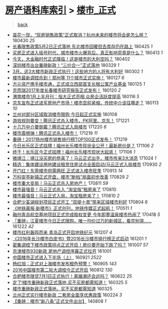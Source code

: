 [房产语料库索引](../../README.md)  > [楼市_正式](楼市_正式.md)
====
> [back](../README.md)

- [昙花一现，“现房销售政策”正式取消？杭州未来的楼市将会是怎么样？](http://jkwz.applinzi.com/ittc/7097084747543217159.html#%E6%98%99%E8%8A%B1%E4%B8%80%E7%8E%B0%EF%BC%8C%E2%80%9C%E7%8E%B0%E6%88%BF%E9%94%80%E5%94%AE%E6%94%BF%E7%AD%96%E2%80%9D%E6%AD%A3%E5%BC%8F%E5%8F%96%E6%B6%88%EF%BC%9F%E6%9D%AD%E5%B7%9E%E6%9C%AA%E6%9D%A5%E7%9A%84%E6%A5%BC%E5%B8%82%E5%B0%86%E4%BC%9A%E6%98%AF%E6%80%8E%E4%B9%88%E6%A0%B7%EF%BC%9F) 180430 *25* 
- [长春限售政策5月2日正式落地 东北楼市回暖但去库存仍在路上](http://jkwz.applinzi.com/ittc/7095843383446864902.html#%E9%95%BF%E6%98%A5%E9%99%90%E5%94%AE%E6%94%BF%E7%AD%965%E6%9C%882%E6%97%A5%E6%AD%A3%E5%BC%8F%E8%90%BD%E5%9C%B0+%E4%B8%9C%E5%8C%97%E6%A5%BC%E5%B8%82%E5%9B%9E%E6%9A%96%E4%BD%86%E5%8E%BB%E5%BA%93%E5%AD%98%E4%BB%8D%E5%9C%A8%E8%B7%AF%E4%B8%8A) 180425 *1* 
- [买房正式进入摇号时代，城市楼市火爆背后，真正影响究竟是什么？](http://jkwz.applinzi.com/ittc/7091456326003852304.html#%E4%B9%B0%E6%88%BF%E6%AD%A3%E5%BC%8F%E8%BF%9B%E5%85%A5%E6%91%87%E5%8F%B7%E6%97%B6%E4%BB%A3%EF%BC%8C%E5%9F%8E%E5%B8%82%E6%A5%BC%E5%B8%82%E7%81%AB%E7%88%86%E8%83%8C%E5%90%8E%EF%BC%8C%E7%9C%9F%E6%AD%A3%E5%BD%B1%E5%93%8D%E7%A9%B6%E7%AB%9F%E6%98%AF%E4%BB%80%E4%B9%88%EF%BC%9F) 180413 *1* 
- [今天，大金融时代正式降临！这是楼市的大利空吗？](http://jkwz.applinzi.com/ittc/7087308218059719690.html#%E4%BB%8A%E5%A4%A9%EF%BC%8C%E5%A4%A7%E9%87%91%E8%9E%8D%E6%97%B6%E4%BB%A3%E6%AD%A3%E5%BC%8F%E9%99%8D%E4%B8%B4%EF%BC%81%E8%BF%99%E6%98%AF%E6%A5%BC%E5%B8%82%E7%9A%84%E5%A4%A7%E5%88%A9%E7%A9%BA%E5%90%97%EF%BC%9F) 180402  
- [深圳楼市出台重磅新政！“三价合一”正式落地](http://jkwz.applinzi.com/ittc/7085937464835572753.html#%E6%B7%B1%E5%9C%B3%E6%A5%BC%E5%B8%82%E5%87%BA%E5%8F%B0%E9%87%8D%E7%A3%85%E6%96%B0%E6%94%BF%EF%BC%81%E2%80%9C%E4%B8%89%E4%BB%B7%E5%90%88%E4%B8%80%E2%80%9D%E6%AD%A3%E5%BC%8F%E8%90%BD%E5%9C%B0) 180329 *1* 
- [3月，这3大楼市新政正式执行！这些地方的人将有大利好](http://jkwz.applinzi.com/ittc/7075892261802214411.html#3%E6%9C%88%EF%BC%8C%E8%BF%993%E5%A4%A7%E6%A5%BC%E5%B8%82%E6%96%B0%E6%94%BF%E6%AD%A3%E5%BC%8F%E6%89%A7%E8%A1%8C%EF%BC%81%E8%BF%99%E4%BA%9B%E5%9C%B0%E6%96%B9%E7%9A%84%E4%BA%BA%E5%B0%86%E6%9C%89%E5%A4%A7%E5%88%A9%E5%A5%BD) 180302 *1* 
- [楼市最新调控杀到！郑州等 11个城市正式实施！](http://jkwz.applinzi.com/ittc/7063292993870496775.html#%E6%A5%BC%E5%B8%82%E6%9C%80%E6%96%B0%E8%B0%83%E6%8E%A7%E6%9D%80%E5%88%B0%EF%BC%81%E9%83%91%E5%B7%9E%E7%AD%89+11%E4%B8%AA%E5%9F%8E%E5%B8%82%E6%AD%A3%E5%BC%8F%E5%AE%9E%E6%96%BD%EF%BC%81) 180127 *6* 
- [方元资产携手楼市通，正式成立西部首支长租公寓产业基金](http://jkwz.applinzi.com/ittc/7062578698740302854.html#%E6%96%B9%E5%85%83%E8%B5%84%E4%BA%A7%E6%90%BA%E6%89%8B%E6%A5%BC%E5%B8%82%E9%80%9A%EF%BC%8C%E6%AD%A3%E5%BC%8F%E6%88%90%E7%AB%8B%E8%A5%BF%E9%83%A8%E9%A6%96%E6%94%AF%E9%95%BF%E7%A7%9F%E5%85%AC%E5%AF%93%E4%BA%A7%E4%B8%9A%E5%9F%BA%E9%87%91) 180125 *1* 
- [克而瑞2017年度长春楼市研究报告正式发布！](http://jkwz.applinzi.com/ittc/7060510345284551686.html#%E5%85%8B%E8%80%8C%E7%91%9E2017%E5%B9%B4%E5%BA%A6%E9%95%BF%E6%98%A5%E6%A5%BC%E5%B8%82%E7%A0%94%E7%A9%B6%E6%8A%A5%E5%91%8A%E6%AD%A3%E5%BC%8F%E5%8F%91%E5%B8%83%EF%BC%81) 180120 *2* 
- [渭南楼市1月上半月刊：恒大正式亮相 众房企活跃度提高](http://jkwz.applinzi.com/ittc/7059123301417223178.html#%E6%B8%AD%E5%8D%97%E6%A5%BC%E5%B8%821%E6%9C%88%E4%B8%8A%E5%8D%8A%E6%9C%88%E5%88%8A%EF%BC%9A%E6%81%92%E5%A4%A7%E6%AD%A3%E5%BC%8F%E4%BA%AE%E7%9B%B8+%E4%BC%97%E6%88%BF%E4%BC%81%E6%B4%BB%E8%B7%83%E5%BA%A6%E6%8F%90%E9%AB%98) 180116 *5* 
- [京东宣布正式进军房地产市场！楼市空前紧缩，传统中介该往哪走？](http://jkwz.applinzi.com/ittc/7058085293385581574.html#%E4%BA%AC%E4%B8%9C%E5%AE%A3%E5%B8%83%E6%AD%A3%E5%BC%8F%E8%BF%9B%E5%86%9B%E6%88%BF%E5%9C%B0%E4%BA%A7%E5%B8%82%E5%9C%BA%EF%BC%81%E6%A5%BC%E5%B8%82%E7%A9%BA%E5%89%8D%E7%B4%A7%E7%BC%A9%EF%BC%8C%E4%BC%A0%E7%BB%9F%E4%B8%AD%E4%BB%8B%E8%AF%A5%E5%BE%80%E5%93%AA%E8%B5%B0%EF%BC%9F) 180113 *10* 
- [兰州对部分区域取消楼市限购 今日起正式实施](http://jkwz.applinzi.com/ittc/7056310112040256523.html#%E5%85%B0%E5%B7%9E%E5%AF%B9%E9%83%A8%E5%88%86%E5%8C%BA%E5%9F%9F%E5%8F%96%E6%B6%88%E6%A5%BC%E5%B8%82%E9%99%90%E8%B4%AD+%E4%BB%8A%E6%97%A5%E8%B5%B7%E6%AD%A3%E5%BC%8F%E5%AE%9E%E6%96%BD) 180108  
- [游戏规则要变！腾讯正式杀入楼市，PK阿里、京东！](http://jkwz.applinzi.com/ittc/7049532043585651729.html#%E6%B8%B8%E6%88%8F%E8%A7%84%E5%88%99%E8%A6%81%E5%8F%98%EF%BC%81%E8%85%BE%E8%AE%AF%E6%AD%A3%E5%BC%8F%E6%9D%80%E5%85%A5%E6%A5%BC%E5%B8%82%EF%BC%8CPK%E9%98%BF%E9%87%8C%E3%80%81%E4%BA%AC%E4%B8%9C%EF%BC%81) 171221  
- [十几万中介要倒霉？腾讯正式入局楼市](http://jkwz.applinzi.com/ittc/7049088999824557072.html#%E5%8D%81%E5%87%A0%E4%B8%87%E4%B8%AD%E4%BB%8B%E8%A6%81%E5%80%92%E9%9C%89%EF%BC%9F%E8%85%BE%E8%AE%AF%E6%AD%A3%E5%BC%8F%E5%85%A5%E5%B1%80%E6%A5%BC%E5%B8%82) 171220 *6* 
- [楼市震撼弹！腾讯正式杀入楼市！](http://jkwz.applinzi.com/ittc/7048798919536935952.html#%E6%A5%BC%E5%B8%82%E9%9C%87%E6%92%BC%E5%BC%B9%EF%BC%81%E8%85%BE%E8%AE%AF%E6%AD%A3%E5%BC%8F%E6%9D%80%E5%85%A5%E6%A5%BC%E5%B8%82%EF%BC%81) 171219 *11* 
- [重磅！2017扬州楼市销售排行榜TOP100正式发布！](http://jkwz.applinzi.com/ittc/7048745353459794961.html#%E9%87%8D%E7%A3%85%EF%BC%812017%E6%89%AC%E5%B7%9E%E6%A5%BC%E5%B8%82%E9%94%80%E5%94%AE%E6%8E%92%E8%A1%8C%E6%A6%9CTOP100%E6%AD%A3%E5%BC%8F%E5%8F%91%E5%B8%83%EF%BC%81) 171219  
- [今日长乐区正式挂牌！福州长乐楼市现状全公开！最新房价是？](http://jkwz.applinzi.com/ittc/7032841137683956753.html#%E4%BB%8A%E6%97%A5%E9%95%BF%E4%B9%90%E5%8C%BA%E6%AD%A3%E5%BC%8F%E6%8C%82%E7%89%8C%EF%BC%81%E7%A6%8F%E5%B7%9E%E9%95%BF%E4%B9%90%E6%A5%BC%E5%B8%82%E7%8E%B0%E7%8A%B6%E5%85%A8%E5%85%AC%E5%BC%80%EF%BC%81%E6%9C%80%E6%96%B0%E6%88%BF%E4%BB%B7%E6%98%AF%EF%BC%9F) 171106 *2* 
- [终于！长乐区今正式挂牌！福州长乐楼市现状大起底！](http://jkwz.applinzi.com/ittc/7032841137625236497.html#%E7%BB%88%E4%BA%8E%EF%BC%81%E9%95%BF%E4%B9%90%E5%8C%BA%E4%BB%8A%E6%AD%A3%E5%BC%8F%E6%8C%82%E7%89%8C%EF%BC%81%E7%A6%8F%E5%B7%9E%E9%95%BF%E4%B9%90%E6%A5%BC%E5%B8%82%E7%8E%B0%E7%8A%B6%E5%A4%A7%E8%B5%B7%E5%BA%95%EF%BC%81) 171106 *1* 
- [微靖江：靖江没买房的恭喜了！马云正式出手，楼市传来3大消息](http://jkwz.applinzi.com/ittc/7028033594222707729.html#%E5%BE%AE%E9%9D%96%E6%B1%9F%EF%BC%9A%E9%9D%96%E6%B1%9F%E6%B2%A1%E4%B9%B0%E6%88%BF%E7%9A%84%E6%81%AD%E5%96%9C%E4%BA%86%EF%BC%81%E9%A9%AC%E4%BA%91%E6%AD%A3%E5%BC%8F%E5%87%BA%E6%89%8B%EF%BC%8C%E6%A5%BC%E5%B8%82%E4%BC%A0%E6%9D%A53%E5%A4%A7%E6%B6%88%E6%81%AF) 171024 *1* 
- [精选：集体建设用地建设租赁住房试点全面启动/马云正式入局楼市](http://jkwz.applinzi.com/ittc/7019097836912903184.html#%E7%B2%BE%E9%80%89%EF%BC%9A%E9%9B%86%E4%BD%93%E5%BB%BA%E8%AE%BE%E7%94%A8%E5%9C%B0%E5%BB%BA%E8%AE%BE%E7%A7%9F%E8%B5%81%E4%BD%8F%E6%88%BF%E8%AF%95%E7%82%B9%E5%85%A8%E9%9D%A2%E5%90%AF%E5%8A%A8%2F%E9%A9%AC%E4%BA%91%E6%AD%A3%E5%BC%8F%E5%85%A5%E5%B1%80%E6%A5%BC%E5%B8%82) 170930 *2* 
- [开门红！东莞楼市供需两旺 正式进入楼市旺季](http://jkwz.applinzi.com/ittc/7012574247384515601.html#%E5%BC%80%E9%97%A8%E7%BA%A2%EF%BC%81%E4%B8%9C%E8%8E%9E%E6%A5%BC%E5%B8%82%E4%BE%9B%E9%9C%80%E4%B8%A4%E6%97%BA+%E6%AD%A3%E5%BC%8F%E8%BF%9B%E5%85%A5%E6%A5%BC%E5%B8%82%E6%97%BA%E5%AD%A3) 170913 *14* 
- [万科安亭新镇正式开盘，楼市“断档”局面初步改善](http://jkwz.applinzi.com/ittc/7007158400792921104.html#%E4%B8%87%E7%A7%91%E5%AE%89%E4%BA%AD%E6%96%B0%E9%95%87%E6%AD%A3%E5%BC%8F%E5%BC%80%E7%9B%98%EF%BC%8C%E6%A5%BC%E5%B8%82%E2%80%9C%E6%96%AD%E6%A1%A3%E2%80%9D%E5%B1%80%E9%9D%A2%E5%88%9D%E6%AD%A5%E6%94%B9%E5%96%84) 170829 *2* 
- [楼市重大变局！马云正式杀入房地产！](http://jkwz.applinzi.com/ittc/7000470936212734992.html#%E6%A5%BC%E5%B8%82%E9%87%8D%E5%A4%A7%E5%8F%98%E5%B1%80%EF%BC%81%E9%A9%AC%E4%BA%91%E6%AD%A3%E5%BC%8F%E6%9D%80%E5%85%A5%E6%88%BF%E5%9C%B0%E4%BA%A7%EF%BC%81) 170811 *59* 
- [楼市最强音！马云正式杀入 “淘宝版”租房来了](http://jkwz.applinzi.com/ittc/7000111864363877392.html#%E6%A5%BC%E5%B8%82%E6%9C%80%E5%BC%BA%E9%9F%B3%EF%BC%81%E9%A9%AC%E4%BA%91%E6%AD%A3%E5%BC%8F%E6%9D%80%E5%85%A5+%E2%80%9C%E6%B7%98%E5%AE%9D%E7%89%88%E2%80%9D%E7%A7%9F%E6%88%BF%E6%9D%A5%E4%BA%86) 170810  
- [楼市最强音！马云正式入局，淘宝租房来了！](http://jkwz.applinzi.com/ittc/7000105630877352977.html#%E6%A5%BC%E5%B8%82%E6%9C%80%E5%BC%BA%E9%9F%B3%EF%BC%81%E9%A9%AC%E4%BA%91%E6%AD%A3%E5%BC%8F%E5%85%A5%E5%B1%80%EF%BC%8C%E6%B7%98%E5%AE%9D%E7%A7%9F%E6%88%BF%E6%9D%A5%E4%BA%86%EF%BC%81) 170810 *2* 
- [合肥少荃湖规划项目正式开工 “双堤十景”带来区域楼市利好](http://jkwz.applinzi.com/ittc/6997729930434315280.html#%E5%90%88%E8%82%A5%E5%B0%91%E8%8D%83%E6%B9%96%E8%A7%84%E5%88%92%E9%A1%B9%E7%9B%AE%E6%AD%A3%E5%BC%8F%E5%BC%80%E5%B7%A5+%E2%80%9C%E5%8F%8C%E5%A0%A4%E5%8D%81%E6%99%AF%E2%80%9D%E5%B8%A6%E6%9D%A5%E5%8C%BA%E5%9F%9F%E6%A5%BC%E5%B8%82%E5%88%A9%E5%A5%BD) 170804 *6* 
- [《地铁晨报·新楼市》正式创刊，地铁传媒正式起航！](http://jkwz.applinzi.com/ittc/6966542575212168196.html#%E3%80%8A%E5%9C%B0%E9%93%81%E6%99%A8%E6%8A%A5%C2%B7%E6%96%B0%E6%A5%BC%E5%B8%82%E3%80%8B%E6%AD%A3%E5%BC%8F%E5%88%9B%E5%88%8A%EF%BC%8C%E5%9C%B0%E9%93%81%E4%BC%A0%E5%AA%92%E6%AD%A3%E5%BC%8F%E8%B5%B7%E8%88%AA%EF%BC%81) 170511 *1* 
- [融创青岛航空基地项目正式完成股权变更 今年即墨温泉楼市热闹了](http://jkwz.applinzi.com/ittc/6957917922742764549.html#%E8%9E%8D%E5%88%9B%E9%9D%92%E5%B2%9B%E8%88%AA%E7%A9%BA%E5%9F%BA%E5%9C%B0%E9%A1%B9%E7%9B%AE%E6%AD%A3%E5%BC%8F%E5%AE%8C%E6%88%90%E8%82%A1%E6%9D%83%E5%8F%98%E6%9B%B4+%E4%BB%8A%E5%B9%B4%E5%8D%B3%E5%A2%A8%E6%B8%A9%E6%B3%89%E6%A5%BC%E5%B8%82%E7%83%AD%E9%97%B9%E4%BA%86) 170418 *5* 
- [「重磅」江夏楼市今日正式限购，唯一均价过万的新城区，看完别哭……](http://jkwz.applinzi.com/ittc/6914370738118460421.html#%E3%80%8C%E9%87%8D%E7%A3%85%E3%80%8D%E6%B1%9F%E5%A4%8F%E6%A5%BC%E5%B8%82%E4%BB%8A%E6%97%A5%E6%AD%A3%E5%BC%8F%E9%99%90%E8%B4%AD%EF%BC%8C%E5%94%AF%E4%B8%80%E5%9D%87%E4%BB%B7%E8%BF%87%E4%B8%87%E7%9A%84%E6%96%B0%E5%9F%8E%E5%8C%BA%EF%BC%8C%E7%9C%8B%E5%AE%8C%E5%88%AB%E5%93%AD%E2%80%A6%E2%80%A6) 161222 *42* 
- [楼市红利轰鸣而来 青岛正式开启地铁纪元](http://jkwz.applinzi.com/ittc/6908892136941814789.html#%E6%A5%BC%E5%B8%82%E7%BA%A2%E5%88%A9%E8%BD%B0%E9%B8%A3%E8%80%8C%E6%9D%A5+%E9%9D%92%E5%B2%9B%E6%AD%A3%E5%BC%8F%E5%BC%80%E5%90%AF%E5%9C%B0%E9%93%81%E7%BA%AA%E5%85%83) 161207 *4* 
- [《2016年长沙楼市白皮书》暨2016长沙楼市排行榜正式启动](http://jkwz.applinzi.com/ittc/6906613182310646788.html#%E3%80%8A2016%E5%B9%B4%E9%95%BF%E6%B2%99%E6%A5%BC%E5%B8%82%E7%99%BD%E7%9A%AE%E4%B9%A6%E3%80%8B%E6%9A%A82016%E9%95%BF%E6%B2%99%E6%A5%BC%E5%B8%82%E6%8E%92%E8%A1%8C%E6%A6%9C%E6%AD%A3%E5%BC%8F%E5%90%AF%E5%8A%A8) 161201 *1* 
- [密集调控下楼市政策拐点正式开启！房价要开始下跌了吗？](http://jkwz.applinzi.com/ittc/6886279233562739717.html#%E5%AF%86%E9%9B%86%E8%B0%83%E6%8E%A7%E4%B8%8B%E6%A5%BC%E5%B8%82%E6%94%BF%E7%AD%96%E6%8B%90%E7%82%B9%E6%AD%A3%E5%BC%8F%E5%BC%80%E5%90%AF%EF%BC%81%E6%88%BF%E4%BB%B7%E8%A6%81%E5%BC%80%E5%A7%8B%E4%B8%8B%E8%B7%8C%E4%BA%86%E5%90%97%EF%BC%9F) 161007 *57* 
- [京津楼市930新政 房地产调控序幕正式拉开](http://jkwz.applinzi.com/ittc/6884149177713427461.html#%E4%BA%AC%E6%B4%A5%E6%A5%BC%E5%B8%82930%E6%96%B0%E6%94%BF+%E6%88%BF%E5%9C%B0%E4%BA%A7%E8%B0%83%E6%8E%A7%E5%BA%8F%E5%B9%95%E6%AD%A3%E5%BC%8F%E6%8B%89%E5%BC%80) 161001  
- [中国楼市正式进入下半场（上）](http://jkwz.applinzi.com/ittc/6880236338657362949.html#%E4%B8%AD%E5%9B%BD%E6%A5%BC%E5%B8%82%E6%AD%A3%E5%BC%8F%E8%BF%9B%E5%85%A5%E4%B8%8B%E5%8D%8A%E5%9C%BA%EF%BC%88%E4%B8%8A%EF%BC%89) 160921 *2522* 
- [杨红旭：正式对上海楼市发布橙色预警！](http://jkwz.applinzi.com/ittc/6874432723690718212.html#%E6%9D%A8%E7%BA%A2%E6%97%AD%EF%BC%9A%E6%AD%A3%E5%BC%8F%E5%AF%B9%E4%B8%8A%E6%B5%B7%E6%A5%BC%E5%B8%82%E5%8F%91%E5%B8%83%E6%A9%99%E8%89%B2%E9%A2%84%E8%AD%A6%EF%BC%81) 160905 *143* 
- [2016中国楼市第二轮大调控今正式开启](http://jkwz.applinzi.com/ittc/6865495085021660164.html#2016%E4%B8%AD%E5%9B%BD%E6%A5%BC%E5%B8%82%E7%AC%AC%E4%BA%8C%E8%BD%AE%E5%A4%A7%E8%B0%83%E6%8E%A7%E4%BB%8A%E6%AD%A3%E5%BC%8F%E5%BC%80%E5%90%AF) 160812 *130* 
- [合肥楼市限贷7月1日正式执行！离婚潮还会远吗？](http://jkwz.applinzi.com/ittc/6846581295844688900.html#%E5%90%88%E8%82%A5%E6%A5%BC%E5%B8%82%E9%99%90%E8%B4%B77%E6%9C%881%E6%97%A5%E6%AD%A3%E5%BC%8F%E6%89%A7%E8%A1%8C%EF%BC%81%E7%A6%BB%E5%A9%9A%E6%BD%AE%E8%BF%98%E4%BC%9A%E8%BF%9C%E5%90%97%EF%BC%9F) 160622 *25* 
- [定了!楼市重磅新政正式落地,买不买房都需知道！](http://jkwz.applinzi.com/ittc/6813624799955780612.html#%E5%AE%9A%E4%BA%86%21%E6%A5%BC%E5%B8%82%E9%87%8D%E7%A3%85%E6%96%B0%E6%94%BF%E6%AD%A3%E5%BC%8F%E8%90%BD%E5%9C%B0%2C%E4%B9%B0%E4%B8%8D%E4%B9%B0%E6%88%BF%E9%83%BD%E9%9C%80%E7%9F%A5%E9%81%93%EF%BC%81) 160325 *5* 
- [楼市重磅新政正式落地，买不买房都需知道](http://jkwz.applinzi.com/ittc/6813595840836797444.html#%E6%A5%BC%E5%B8%82%E9%87%8D%E7%A3%85%E6%96%B0%E6%94%BF%E6%AD%A3%E5%BC%8F%E8%90%BD%E5%9C%B0%EF%BC%8C%E4%B9%B0%E4%B8%8D%E4%B9%B0%E6%88%BF%E9%83%BD%E9%9C%80%E7%9F%A5%E9%81%93) 160325  
- [兰州正式实行楼市新政 二套房全面享优惠政策](http://jkwz.applinzi.com/ittc/6802303273864266757.html#%E5%85%B0%E5%B7%9E%E6%AD%A3%E5%BC%8F%E5%AE%9E%E8%A1%8C%E6%A5%BC%E5%B8%82%E6%96%B0%E6%94%BF+%E4%BA%8C%E5%A5%97%E6%88%BF%E5%85%A8%E9%9D%A2%E4%BA%AB%E4%BC%98%E6%83%A0%E6%94%BF%E7%AD%96) 160224 *3* 
- [【重磅：楼市“新八条”正式文件出台】](http://jkwz.applinzi.com/ittc/547650611371510051.html#%E3%80%90%E9%87%8D%E7%A3%85%EF%BC%9A%E6%A5%BC%E5%B8%82%E2%80%9C%E6%96%B0%E5%85%AB%E6%9D%A1%E2%80%9D%E6%AD%A3%E5%BC%8F%E6%96%87%E4%BB%B6%E5%87%BA%E5%8F%B0%E3%80%91) 140808 *1* 
